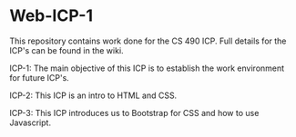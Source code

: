 # Web-ICP-1

This repository contains work done for the CS 490 ICP.  Full details for the ICP's can be found in the wiki.

ICP-1: The main objective of this ICP is to establish the work environment for future ICP's.

ICP-2: This ICP is an intro to HTML and CSS.

ICP-3: This ICP introduces us to Bootstrap for CSS and how to use Javascript.
